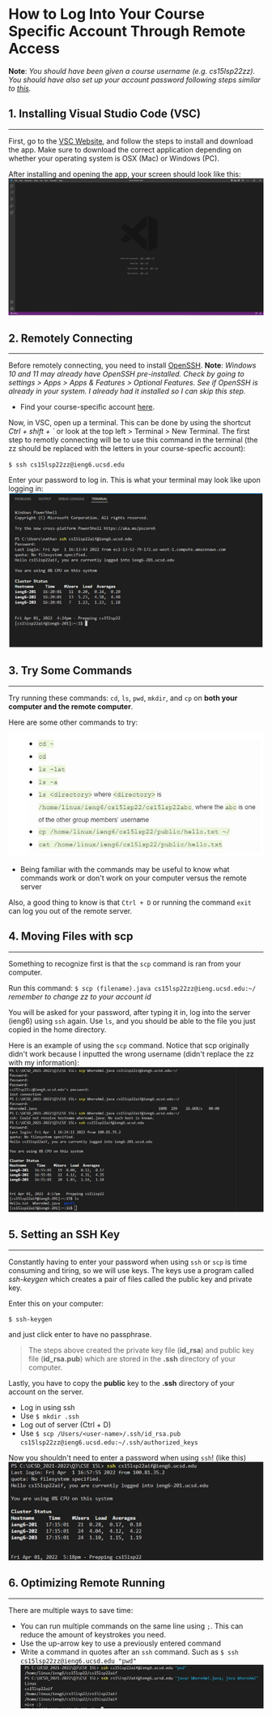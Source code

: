 # How to Log Into Your Course Specific Account Through Remote Access

**Note**: *You should have been given a course username (e.g. cs15lsp22zz). You should have also set up your account password following steps similar to [this](https://cdn-uploads.piazza.com/paste/ktv2gnof3sx5bf/181c3cb053df5cf1ccaf0457f56f12a2e5aa90b139aef8c2ea8fcc590f02fadf/How-to-Reset-your-Password.pdf).*

## 1. Installing Visual Studio Code (VSC)
---

First, go to the [VSC Website](https://code.visualstudio.com/), and follow the steps to install and download the app. Make sure to download the correct application depending on whether your operating system is OSX (Mac) or Windows (PC).

After installing and opening the app, your screen should look like this: 
![VSCHomePage](VisualStudioCode_StartUp.JPG)

## 2. Remotely Connecting
---

Before remotely connecting, you need to install [OpenSSH](https://docs.microsoft.com/en-us/windows-server/administration/openssh/openssh_install_firstuse).
**Note**: *Windows 10 and 11 may already have OpenSSH pre-installed. Check by going to settings > Apps > Apps & Features > Optional Features. See if OpenSSH is already in your system. I already had it installed so I can skip this step.* 

* Find your course-specific account [here](https://sdacs.ucsd.edu/~icc/index.php).

Now, in VSC, open up a terminal. This can be done by using the shortcut *Ctrl + shift + `* or look at the top left > Terminal > New Terminal. The first step to remotly connecting will be to use this command in the terminal (the zz should be replaced with the letters in your course-specfic account):

`$ ssh cs15lsp22zz@ieng6.ucsd.edu`

Enter your password to log in.
This is what your terminal may look like upon logging in: 
![SettingUp](SettingUpScreenshot.JPG)

## 3. Try Some Commands
---

Try running these commands:
`cd`, `ls`, `pwd`, `mkdir`, and `cp` on **both your computer and the remote computer**.

Here are some other commands to try:

![Commands](SomeUNIXCommands.JPG)

* Being familiar with the commands may be useful to know what commands work or don't work on your computer versus the remote server

Also, a good thing to know is that `Ctrl + D` or running the command `exit` can log you out of the remote server.

## 4. Moving Files with scp
---

Something to recognize first is that the `scp` command is ran from your computer.

Run this command:
`$ scp (filename).java cs15lsp22zz@ieng.ucsd.edu:~/`
*remember to change zz to your account id*

You will be asked for your password, after typing it in, log into the server (ieng6) using `ssh` again. Use `ls`, and you should be able to the file you just copied in the home directory.

Here is an example of using the `scp` command. Notice that scp originally didn't work because I inputted the wrong username (didn't replace the zz with my information): 
![scp](scp.JPG)

## 5. Setting an SSH Key
---

Constantly having to enter your password when using `ssh` or `scp` is time consuming and tiring, so we will use keys. The keys use a program called *ssh-keygen* which creates a pair of files called the public key and private key.

Enter this on your computer:
```
$ ssh-keygen
```

and just click enter to have no passphrase.

>The steps above created the private key file (**id_rsa**) and public key file (**id_rsa.pub**) which are stored in the **.ssh** directory of your computer.

Lastly, you have to copy the **public** key to the **.ssh** directory of your account on the server.
* Log in using ssh
* Use `$ mkdir .ssh`
* Log out of server (Ctrl + D)
* Use `$ scp /Users/<user-name>/.ssh/id_rsa.pub cs15lsp22zz@ieng6.ucsd.edu:~/.ssh/authorized_keys`

Now you shouldn't need to enter a password when using `ssh`! (like this)
![ssh](ssh_without_password.JPG)

## 6. Optimizing Remote Running
---

There are multiple ways to save time:
* You can run multiple commands on the same line using `;`. This can reduce the amount of keystrokes you need.
* Use the up-arrow key to use a previously entered command
* Write a command in quotes after an `ssh` command. Such as `$ ssh cs15lsp22zz@ieng6.ucsd.edu "pwd"`
![Optimize](Optimize.JPG)